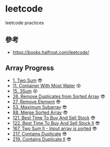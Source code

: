 # leetcode

leetcode practices

## 參考

- https://books.halfrost.com/leetcode/

## Array Progress

- [1. Two Sum](https://github.com/hongtw/leetcode/tree/master/Problems/0001.Two-Sum) :sunglasses:
- [11. Container With Most Water](https://github.com/hongtw/leetcode/tree/master/Problems/0011.Container-With-Most-Water) :dizzy_face:
- [15. 3Sum](https://github.com/hongtw/leetcode/tree/master/Problems/0015.3sum) :dizzy_face:
- [26. Remove Duplicates from Sorted Array](https://github.com/hongtw/leetcode/tree/master/Problems/0026.Remove-Duplicates-from-Sorted-Array) :sunglasses:
- [27. Remove Element](https://github.com/hongtw/leetcode/tree/master/Problems/0027.Remove-Element) :sunglasses:
- [53. Maximum Subarray](https://github.com/hongtw/leetcode/tree/master/Problems/0053.Maximum-Subarray) :sunglasses:
- [88. Merge Sorted Array](https://github.com/hongtw/leetcode/tree/master/Problems/0088.Merge-Sorted-Array) :sunglasses:
- [121. Best Time To Buy And Sell Stock](https://github.com/hongtw/leetcode/tree/master/Problems/0121.Best-Time-To-Buy-And-Sell-Stock) :sunglasses:
- [122. Best Time To Buy And Sell Stock II](https://github.com/hongtw/leetcode/tree/master/Problems/0122.Best-Time-To-Buy-And-Sell-Stock-II) :sunglasses:
- [167. Two Sum II - Input array is sorted](https://github.com/hongtw/leetcode/tree/master/Problems/0167.Two-Sum-II-Input-Array-Is-Sorted) :sunglasses:
- [217. Contains Duplicate](https://github.com/hongtw/leetcode/tree/master/Problems/0217.Contains-Duplicate) :sunglasses:
- [219. Contains Duplicate II](https://github.com/hongtw/leetcode/tree/master/Problems/0219.Contains-Duplicate-II) :sunglasses:
